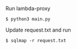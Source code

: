 Run lambda-proxy
```console
$ python3 main.py
```
Update request.txt and run

```console
$ sqlmap -r request.txt
```